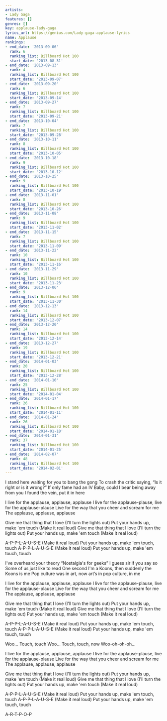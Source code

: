 ```yaml
---
artists:
- Lady Gaga
features: []
genres: []
key: applause-lady-gaga
lyrics_url: https://genius.com/Lady-gaga-applause-lyrics
name: Applause
rankings:
- end_date: '2013-09-06'
  rank: 6
  ranking_list: Billboard Hot 100
  start_date: '2013-08-31'
- end_date: '2013-09-13'
  rank: 4
  ranking_list: Billboard Hot 100
  start_date: '2013-09-07'
- end_date: '2013-09-20'
  rank: 6
  ranking_list: Billboard Hot 100
  start_date: '2013-09-14'
- end_date: '2013-09-27'
  rank: 7
  ranking_list: Billboard Hot 100
  start_date: '2013-09-21'
- end_date: '2013-10-04'
  rank: 7
  ranking_list: Billboard Hot 100
  start_date: '2013-09-28'
- end_date: '2013-10-11'
  rank: 8
  ranking_list: Billboard Hot 100
  start_date: '2013-10-05'
- end_date: '2013-10-18'
  rank: 9
  ranking_list: Billboard Hot 100
  start_date: '2013-10-12'
- end_date: '2013-10-25'
  rank: 9
  ranking_list: Billboard Hot 100
  start_date: '2013-10-19'
- end_date: '2013-11-01'
  rank: 8
  ranking_list: Billboard Hot 100
  start_date: '2013-10-26'
- end_date: '2013-11-08'
  rank: 9
  ranking_list: Billboard Hot 100
  start_date: '2013-11-02'
- end_date: '2013-11-15'
  rank: 7
  ranking_list: Billboard Hot 100
  start_date: '2013-11-09'
- end_date: '2013-11-22'
  rank: 10
  ranking_list: Billboard Hot 100
  start_date: '2013-11-16'
- end_date: '2013-11-29'
  rank: 10
  ranking_list: Billboard Hot 100
  start_date: '2013-11-23'
- end_date: '2013-12-06'
  rank: 9
  ranking_list: Billboard Hot 100
  start_date: '2013-11-30'
- end_date: '2013-12-13'
  rank: 14
  ranking_list: Billboard Hot 100
  start_date: '2013-12-07'
- end_date: '2013-12-20'
  rank: 14
  ranking_list: Billboard Hot 100
  start_date: '2013-12-14'
- end_date: '2013-12-27'
  rank: 19
  ranking_list: Billboard Hot 100
  start_date: '2013-12-21'
- end_date: '2014-01-03'
  rank: 20
  ranking_list: Billboard Hot 100
  start_date: '2013-12-28'
- end_date: '2014-01-10'
  rank: 25
  ranking_list: Billboard Hot 100
  start_date: '2014-01-04'
- end_date: '2014-01-17'
  rank: 26
  ranking_list: Billboard Hot 100
  start_date: '2014-01-11'
- end_date: '2014-01-24'
  rank: 26
  ranking_list: Billboard Hot 100
  start_date: '2014-01-18'
- end_date: '2014-01-31'
  rank: 37
  ranking_list: Billboard Hot 100
  start_date: '2014-01-25'
- end_date: '2014-02-07'
  rank: 48
  ranking_list: Billboard Hot 100
  start_date: '2014-02-01'
---
```

I stand here waiting for you to bang the gong
To crash the critic saying, “Is it right or is it wrong?”
If only fame had an IV
Baby, could I bear being away from you
I found the vein, put it in here


I live for the applause, applause, applause
I live for the applause-plause, live for the applause-plause
Live for the way that you cheer and scream for me
The applause, applause, applause


Give me that thing that I love (I'll turn the lights out)
Put your hands up, make 'em touch (Make it real loud)
Give me that thing that I love (I'll turn the lights out)
Put your hands up, make 'em touch (Make it real loud)


A-P-P-L-A-U-S-E (Make it real loud)
Put your hands up, make 'em touch, touch
A-P-P-L-A-U-S-E (Make it real loud)
Put your hands up, make 'em touch, touch


I've overheard your theory “Nostalgia's for geeks”
I guess sir if you say so
Some of us just like to read
One second I'm a Koons, then suddenly the Koons is me
Pop culture was in art, now art’s in pop culture, in me


I live for the applause, applause, applause
I live for the applause-plause, live for the applause-plause
Live for the way that you cheer and scream for me
The applause, applause, applause


Give me that thing that I love (I'll turn the lights out)
Put your hands up, make 'em touch (Make it real loud)
Give me that thing that I love (I'll turn the lights out)
Put your hands up, make 'em touch (Make it real loud)


A-P-P-L-A-U-S-E (Make it real loud)
Put your hands up, make 'em touch, touch
A-P-P-L-A-U-S-E (Make it real loud)
Put your hands up, make 'em touch, touch


Woo...
Touch, touch
Woo...
Touch, touch, now
Woo-oh-oh-oh...


I live for the applause, applause, applause
I live for the applause-plause, live for the applause-plause
Live for the way that you cheer and scream for me
The applause, applause, applause


Give me that thing that I love (I'll turn the lights out)
Put your hands up, make 'em touch (Make it real loud)
Give me that thing that I love (I'll turn the lights out)
Put your hands up, make 'em touch (Make it real loud)


A-P-P-L-A-U-S-E (Make it real loud)
Put your hands up, make 'em touch, touch
A-P-P-L-A-U-S-E (Make it real loud)
Put your hands up, make 'em touch, touch


A-R-T-P-O-P
